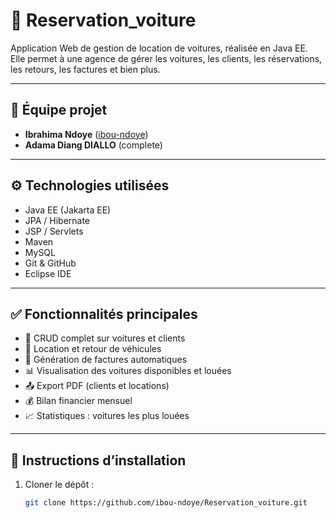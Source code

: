 # 🚗 Reservation_voiture

Application Web de gestion de location de voitures, réalisée en Java EE.  
Elle permet à une agence de gérer les voitures, les clients, les réservations, les retours, les factures et bien plus.

---

## 👥 Équipe projet
- **Ibrahima Ndoye** ([ibou-ndoye](https://github.com/ibou-ndoye))
- **Adama Diang DIALLO** (complete)

---

## ⚙️ Technologies utilisées

- Java EE (Jakarta EE)
- JPA / Hibernate
- JSP / Servlets
- Maven
- MySQL
- Git & GitHub
- Eclipse IDE

---

## ✅ Fonctionnalités principales

- 🔧 CRUD complet sur voitures et clients
- 🧾 Location et retour de véhicules
- 📄 Génération de factures automatiques
- 📊 Visualisation des voitures disponibles et louées
- 📤 Export PDF (clients et locations)
- 💰 Bilan financier mensuel
- 📈 Statistiques : voitures les plus louées

---

## 🚀 Instructions d’installation

1. Cloner le dépôt :
   ```bash
   git clone https://github.com/ibou-ndoye/Reservation_voiture.git
